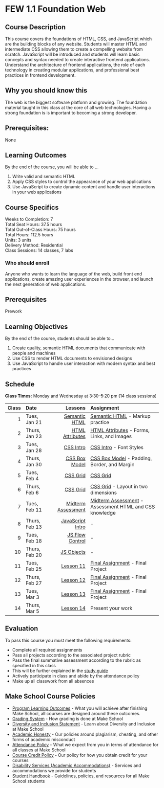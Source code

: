 # FEW 1.1 Foundation Web

## Course Description

This course covers the foundations of HTML, CSS, and JavaScript which are the building blocks of any website. Students will master HTML and intermediate CSS allowing them to create a compelling website from scratch. JavaScript will be introduced and students will learn basic concepts and syntax needed to create interactive frontend applications. Understand the architecture of frontend applications, the role of each technology in creating modular applications, and professional best practices in frontend development.

## Why you should know this

The web is the biggest software platform and growing. The foundation material taught in this class at the core of all web technologies. Having a strong foundation is is important to becoming a strong developer. 

## Prerequisites: 

None

## Learning Outcomes

By the end of the course, you will be able to ...

1. Write valid and semantic HTML
1. Apply CSS styles to control the appearance of your web applications
1. Use JavaScript to create dynamic content and handle user interactions in your web applications

## Course Specifics

Weeks to Completion: 7 <br>
Total Seat Hours: 37.5 hours <br>
Total Out-of-Class Hours: 75 hours <br>
Total Hours: 112.5 hours <br>
Units: 3 units <br>
Delivery Method: Residential <br>
Class Sessions: 14 classes, 7 labs

### Who should enroll

Anyone who wants to learn the language of the web, build front end applications, create amazing user experiences in the browser, and launch the next generation of web applications. 

## Prerequisites

Prework

## Learning Objectives

By the end of the course, students should be able to...
 
1. Create quality, semantic HTML documents that communicate with people and machines
1. Use CSS to render HTML documents to envisioned designs
1. Use JavaScript to handle user interaction with modern syntax and best practices

## Schedule

**Class Times:** Monday and Wednesday at 3:30–5:20 pm (14 class sessions)

| Class | Date | Lessons | Assignment |
|------:|:-----|-------:|:-----------|
| 1 | Tues, Jan 21 | [Semantic HTML](./lessons/lesson-01.md) | [Semantic HTML](./assignments/assignment-01.md) - Markup practice |
| 2 | Thurs, Jan 23 | [HTML Attributes](./lessons/lesson-02.md) | [HTML Attributes](./assignments/assignment-02.md) - Forms, Links, and Images |
| 3 | Tues, Jan 28 | [CSS Intro](./lessons/lesson-03.md/) | [CSS Intro](./assignments/assignment-03.md) - Font Styles |
| 4 | Thurs, Jan 30 | [CSS Box Model](./lessons/lesson-04.md/) | [CSS Box Model](./assignments/assignment-04.md) - Padding, Border, and Margin |
| 5 | Tues, Feb 4 | [CSS Grid](./lessons/lesson-05.md) | [CSS Grid](./assignments/assignment-05.md) |
| 6 | Thurs, Feb 6 | [CSS Grid](./lessons/lesson-06.md) | [CSS Grid](./assignments/assignment-06.md) - Layout in two dimensions |
| 7 | Tues, Feb 11 | [Midterm Assessment](./lessons/lesson-07.md) | [Midterm Assessment](./assignments/assignment-07.md) - Assessment HTML and CSS knowledge |
| 8 | Thurs, Feb 13 | [JavaScript Intro](./lessons/lesson-08.md) | - |
| 9 | Tues, Feb 18 | [JS Flow Control](./lessons/lesson-09.md) | - |
| 10 | Thurs, Feb 20 | [JS Objects](./lessons/lesson-10.md) | - |
| 11 | Tues, Feb 25 | [Lesson 11](./lessons/lesson-11.md) | [Final Assignment](./assignments/assignment-08.md) - Final Project |
| 12 | Thurs, Feb 27 | [Lesson 12](./lessons/lesson-12.md) | [Final Assignment](./assignments/assignment-08.md) - Final Project |
| 13 | Tues, Mar 3 | [Lesson 13](./lessons/lesson-13.md) | [Final Assignment](./assignments/assignment-08.md) - Final Project |
| 14 | Thurs, Mar 5 | [Lesson 14](./lessons/lesson-14.md) | Present your work |

## Evaluation

To pass this course you must meet the following requirements:

- Complete all required assignments 
- Pass all projects according to the associated project rubric
- Pass the final summative assessment according to the rubric as specified in this class
 - This will be further explained in the [study guide](ADD_STUDY_GUIDE_LNK)
- Actively participate in class and abide by the attendance policy
- Make up all classwork from all absences

## Make School Course Policies

- [Program Learning Outcomes](https://make.sc/program-learning-outcomes) - What you will achieve after finishing Make School, all courses are designed around these outcomes.
- [Grading System](https://make.sc/grading-system) - How grading is done at Make School
- [Diversity and Inclusion Statement](https://make.sc/diversity-and-inclusion-statement) - Learn about Diversity and Inclusion at Make School
- [Academic Honesty](https://make.sc/academic-honesty-policy) - Our policies around plagiarism, cheating, and other forms of academic misconduct 
- [Attendance Policy](https://make.sc/attendance-policy) - What we expect from you in terms of attendance for all classes at Make School
- [Course Credit Policy](https://make.sc/course-credit-policy) - Our policy for how you obtain credit for your courses
- [Disability Services (Academic Accommodations)](https://make.sc/disability-services) - Services and accommodations we provide for students
- [Student Handbook](https://make.sc/student-handbook) - Guidelines, policies, and resources for all Make School students

